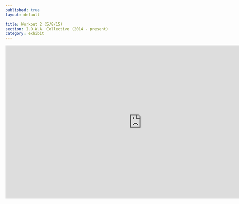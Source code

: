 ```yaml
---
published: true
layout: default

title: Workout 2 (5/8/15)
section: I.O.W.A. Collective (2014 - present)
category: exhibit
---
```


<iframe width="853" height="480" src="https://www.youtube-nocookie.com/embed/d9ZL9iDmgVY?rel=0&amp;vq=hd720&amp;showinfo=0" frameborder="0" allowfullscreen></iframe>
